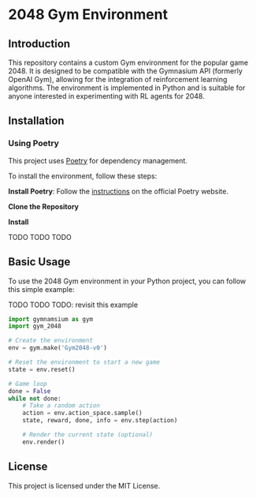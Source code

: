 # 2048 Gym Environment

## Introduction

This repository contains a custom Gym environment for the popular game 2048.
It is designed to be compatible with the Gymnasium API (formerly OpenAI Gym),
allowing for the integration of reinforcement learning algorithms.
The environment is implemented in Python and is suitable for anyone interested
in experimenting with RL agents for 2048.

## Installation

### Using Poetry
This project uses [Poetry](https://python-poetry.org/) for dependency management.

To install the environment, follow these steps:

**Install Poetry**: Follow the [instructions](https://python-poetry.org/docs/#installation) on the official Poetry website.

**Clone the Repository**

**Install**

TODO TODO TODO


## Basic Usage

To use the 2048 Gym environment in your Python project, you can follow this simple example:

TODO TODO TODO: revisit this example

```python
import gymnamsium as gym
import gym_2048

# Create the environment
env = gym.make('Gym2048-v0')

# Reset the environment to start a new game
state = env.reset()

# Game loop
done = False
while not done:
    # Take a random action
    action = env.action_space.sample()
    state, reward, done, info = env.step(action)

    # Render the current state (optional)
    env.render()
```



## License
This project is licensed under the MIT License.

